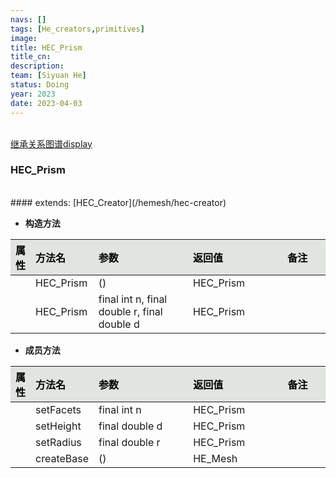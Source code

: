 ```yaml
---
navs: []
tags: [He_creators,primitives]
image:
title: HEC_Prism
title_cn:
description: 
team: [Siyuan He]
status: Doing
year: 2023
date: 2023-04-03
---
```

<style>
table th:first-of-type {
width:5%;
}
table th:nth-of-type(2) {
width:20%;
}
table th:nth-of-type(3) {
width:30%;
}
table th:nth-of-type(4) {
width:30%;
}
table th:nth-of-type(5) {
width:8cm;
}
table th {
color: rgba(0,0,0)!important;
font-weight: bold; /*加粗*/
/* text-align: center !important; 内容居中，加上 !important 避免被 Markdown 样式覆盖 */
background: rgba(224,229,223,10)!important; /*背景色*/
}
</style>
            

<br>
<a href="/display/hemesh" onclick="saveReferrer()">继承关系图谱display</a>
<script>
function saveReferrer() {
  var referrer ='HEC_Prism';
  localStorage.setItem('referrer', referrer);
}
</script>

<br>

### HEC_Prism

<br>
#### extends:   [HEC_Creator](/hemesh/hec-creator)
<br>


- **构造方法**

| 属性   | 方法名       | 参数                                          | 返回值       | 备注   |
|:-----|:----------|:--------------------------------------------|:----------|:-----|
|      | HEC_Prism | ()                                          | HEC_Prism |      |
|      | HEC_Prism | final int n, final double r, final double d | HEC_Prism |      |

- **成员方法**

| 属性   | 方法名        | 参数             | 返回值       | 备注   |
|:-----|:-----------|:---------------|:----------|:-----|
|      | setFacets  | final int n    | HEC_Prism |      |
|      | setHeight  | final double d | HEC_Prism |      |
|      | setRadius  | final double r | HEC_Prism |      |
|      | createBase | ()             | HE_Mesh   |      |